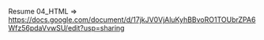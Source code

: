Resume 04_HTML => https://docs.google.com/document/d/17jkJV0VjAluKyhBBvoRO1TOUbrZPA6Wfz56pdaVvwSU/edit?usp=sharing